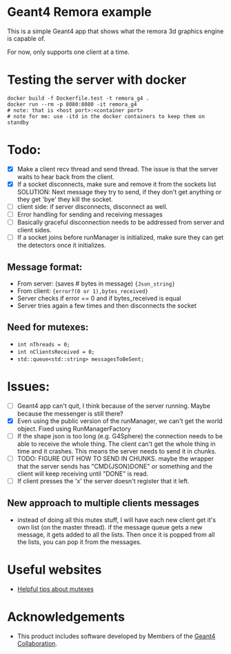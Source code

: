 # Geant4 Remora example

This is a simple Geant4 app that shows what the remora 3d graphics engine is capable of.

For now, only supports one client at a time.

# Testing the server with docker
```
docker build -f Dockerfile.test -t remora_g4 .
docker run --rm -p 8080:8080 -it remora_g4
# note: that is <host port>:<container port>
# note for me: use -itd in the docker containers to keep them on standby
```


# Todo:
- [x] Make a client recv thread and send thread. The issue is that the server waits to hear back from the client.
- [x] If a socket disconnects, make sure and remove it from the sockets list SOLUTION: Next message they try to send, if they don't get anything or they get 'bye' they kill the socket.
- [ ] client side: if server disconnects, disconnect as well. 
- [ ] Error handling for sending and receiving messages
- [ ] Basically graceful disconnection needs to be addressed from server and client sides.
- [ ] If a socket joins before runManager is initialized, make sure they can get the detectors once it initializes.

## Message format:
- From server: (saves # bytes in message) `{Json_string}`
- From client: `{error?(0 or 1),bytes_received}`
- Server checks if error == 0 and if bytes_received is equal
- Server tries again a few times and then disconnects the socket

## Need for mutexes:
- `int nThreads = 0;`
- `int nClientsReceived = 0;`
- `std::queue<std::string> messagesToBeSent;`

# Issues:
- [ ] Geant4 app can't quit, I think because of the server running. Maybe because the messenger is still there?
- [x] Even using the public version of the runManager, we can't get the world object. Fixed using RunManagerFactory
- [ ] If the shape json is too long (e.g. G4Sphere) the connection needs to be able to receive the whole thing. The client can't get the whole thing in time and it crashes. This means the server needs to send it in chunks.
- [ ] TODO: FIGURE OUT HOW TO SEND IN CHUNKS. maybe the wrapper that the server sends has "CMD{JSON}DONE" or something and the client will keep receiving until "DONE" is read. 
- [ ] If client presses the 'x' the server doesn't register that it left.

## New approach to multiple clients messages
- instead of doing all this mutex stuff, I will have each new client get it's own list (on the master thread). if the message queue gets a new message, it gets added to all the lists. Then once it is popped from all the lists, you can pop it from the messages.

# Useful websites
- [Helpful tips about mutexes](https://stackoverflow.com/questions/4989451/mutex-example-tutorial)

# Acknowledgements
- This product includes software developed by Members of the [Geant4 Collaboration](http://cern.ch/geant4).
